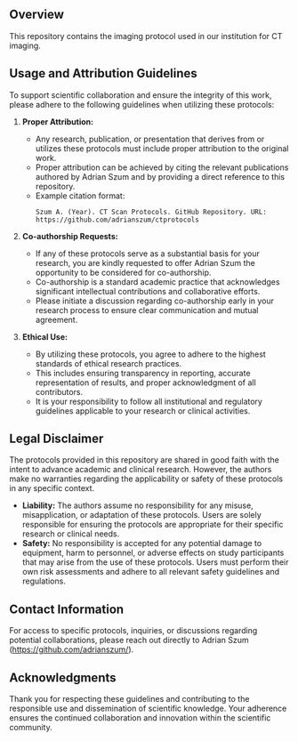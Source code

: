 ## Overview

This repository contains the imaging protocol used in our institution for CT imaging.

## Usage and Attribution Guidelines

To support scientific collaboration and ensure the integrity of this work, please adhere to the following guidelines when utilizing these protocols:

1. **Proper Attribution:**
   - Any research, publication, or presentation that derives from or utilizes these protocols must include proper attribution to the original work.
   - Proper attribution can be achieved by citing the relevant publications authored by Adrian Szum and by providing a direct reference to this repository.
   - Example citation format:
     ```
     Szum A. (Year). CT Scan Protocols. GitHub Repository. URL: https://github.com/adrianszum/ctprotocols
     ```

2. **Co-authorship Requests:**
   - If any of these protocols serve as a substantial basis for your research, you are kindly requested to offer Adrian Szum the opportunity to be considered for co-authorship.
   - Co-authorship is a standard academic practice that acknowledges significant intellectual contributions and collaborative efforts.
   - Please initiate a discussion regarding co-authorship early in your research process to ensure clear communication and mutual agreement.

3. **Ethical Use:**
   - By utilizing these protocols, you agree to adhere to the highest standards of ethical research practices.
   - This includes ensuring transparency in reporting, accurate representation of results, and proper acknowledgment of all contributors.
   - It is your responsibility to follow all institutional and regulatory guidelines applicable to your research or clinical activities.

## Legal Disclaimer

The protocols provided in this repository are shared in good faith with the intent to advance academic and clinical research. However, the authors make no warranties regarding the applicability or safety of these protocols in any specific context.

- **Liability:** The authors assume no responsibility for any misuse, misapplication, or adaptation of these protocols. Users are solely responsible for ensuring the protocols are appropriate for their specific research or clinical needs.
- **Safety:** No responsibility is accepted for any potential damage to equipment, harm to personnel, or adverse effects on study participants that may arise from the use of these protocols. Users must perform their own risk assessments and adhere to all relevant safety guidelines and regulations.

## Contact Information

For access to specific protocols, inquiries, or discussions regarding potential collaborations, please reach out directly to Adrian Szum (https://github.com/adrianszum/).

## Acknowledgments

Thank you for respecting these guidelines and contributing to the responsible use and dissemination of scientific knowledge. Your adherence ensures the continued collaboration and innovation within the scientific community.
